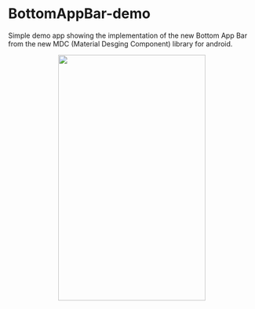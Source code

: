 # BottomAppBar-demo

Simple demo app showing the implementation of the new Bottom App Bar from the new MDC (Material Desging Component) library for android.

<div align="center">
<img src="https://preview.ibb.co/iuEv8U/Screenshot_1535138703.png" width="300" height="500"/>
</div>
